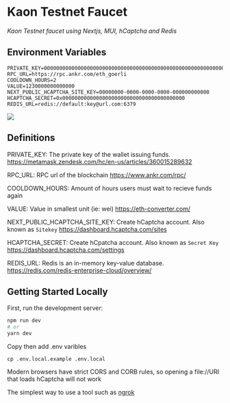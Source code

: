# Kaon Testnet Faucet

<i> Kaon Testnet faucet using Nextjs, MUI, hCaptcha and Redis </i>

## Environment Variables

```
PRIVATE_KEY=0000000000000000000000000000000000000000000000000000000000000000
RPC_URL=https://rpc.ankr.com/eth_goerli
COOLDOWN_HOURS=2
VALUE=1230000000000000
NEXT_PUBLIC_HCAPTCHA_SITE_KEY=00000000-0000-0000-0000-000000000000
HCAPTCHA_SECRET=0x0000000000000000000000000000000000000000
REDIS_URL=redis://default:key@url.com:6379
```

![](https://user-images.githubusercontent.com/19412160/212416161-e334625f-1a9c-41e2-9c4b-4c878545f45d.png)

## Definitions

PRIVATE_KEY: The private key of the wallet issuing funds. <https://metamask.zendesk.com/hc/en-us/articles/360015289632>

RPC_URL: RPC url of the blockchain <https://www.ankr.com/rpc/>

COOLDOWN_HOURS: Amount of hours users must wait to recieve funds again

VALUE: Value in smallest unit (ie: wei) <https://eth-converter.com/>

NEXT_PUBLIC_HCAPTCHA_SITE_KEY: Create hCaptcha account. Also known as `Sitekey` <https://dashboard.hcaptcha.com/sites>

HCAPTCHA_SECRET: Create hCpatcha account. Also known as `Secret Key` <https://dashboard.hcaptcha.com/settings>

REDIS_URL: Redis is an in-memory key-value database. <https://redis.com/redis-enterprise-cloud/overview/>

## Getting Started Locally

First, run the development server:

```bash
npm run dev
# or
yarn dev
```

Copy then add .env varibles

```
cp .env.local.example .env.local
```

Modern browsers have strict CORS and CORB rules, so opening a file://URI that loads hCaptcha will not work

The simplest way to use a tool such as [ngrok](https://ngrok.com/)
